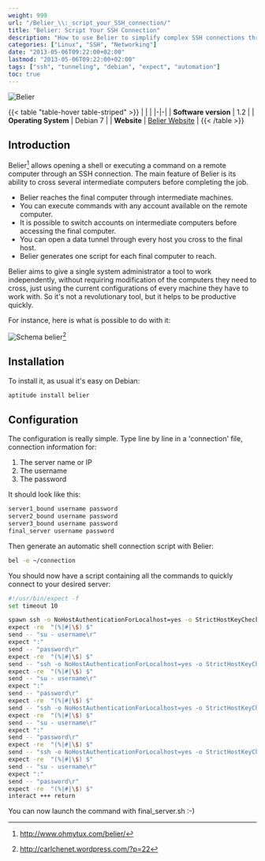 ```yaml
---
weight: 999
url: "/Belier_\\:_script_your_SSH_connection/"
title: "Belier: Script Your SSH Connection"
description: "How to use Belier to simplify complex SSH connections through multiple intermediate servers"
categories: ["Linux", "SSH", "Networking"]
date: "2013-05-06T09:22:00+02:00"
lastmod: "2013-05-06T09:22:00+02:00"
tags: ["ssh", "tunneling", "debian", "expect", "automation"]
toc: true
---
```


![Belier](/images/belier_logo.avif)

{{< table "table-hover table-striped" >}}
| | |
|-|-|
| **Software version** | 1.2 |
| **Operating System** | Debian 7 |
| **Website** | [Belier Website](https://www.ohmytux.com/belier/) |
{{< /table >}}

## Introduction

Belier[^1] allows opening a shell or executing a command on a remote computer through an SSH connection. The main feature of Belier is its ability to cross several intermediate computers before completing the job.

* Belier reaches the final computer through intermediate machines.
* You can execute commands with any account available on the remote computer.
* It is possible to switch accounts on intermediate computers before accessing the final computer.
* You can open a data tunnel through every host you cross to the final host.
* Belier generates one script for each final computer to reach.

Belier aims to give a single system administrator a tool to work independently, without requiring modification of the computers they need to cross, just using the current configurations of every machine they have to work with. So it's not a revolutionary tool, but it helps to be productive quickly.

For instance, here is what is possible to do with it:

![Schema belier](/images/schema_belier.avif)[^2]

## Installation

To install it, as usual it's easy on Debian:

```bash
aptitude install belier
```

## Configuration

The configuration is really simple. Type line by line in a 'connection' file, connection information for:

1. The server name or IP
2. The username
3. The password

It should look like this:

```bash
server1_bound username password
server2_bound username password
server3_bound username password
final_server username password
```

Then generate an automatic shell connection script with Belier:

```bash
bel -e ~/connection
```

You should now have a script containing all the commands to quickly connect to your desired server:

```bash
#!/usr/bin/expect -f
set timeout 10

spawn ssh -o NoHostAuthenticationForLocalhost=yes -o StrictHostKeyChecking=no  server1_bound
expect -re  "(%|#|\$) $"
send -- "su - username\r"
expect ":"
send -- "password\r"
expect -re  "(%|#|\$) $"
send -- "ssh -o NoHostAuthenticationForLocalhost=yes -o StrictHostKeyChecking=no  server2_bound\r"
expect -re  "(%|#|\$) $"
send -- "su - username\r"
expect ":"
send -- "password\r"
expect -re  "(%|#|\$) $"
send -- "ssh -o NoHostAuthenticationForLocalhost=yes -o StrictHostKeyChecking=no  server3_bound\r"
expect -re  "(%|#|\$) $"
send -- "su - username\r"
expect ":"
send -- "password\r"
expect -re  "(%|#|\$) $"
send -- "ssh -o NoHostAuthenticationForLocalhost=yes -o StrictHostKeyChecking=no  final_server\r"
expect -re  "(%|#|\$) $"
send -- "su - username\r"
expect ":"
send -- "password\r"
expect -re  "(%|#|\$) $"
interact +++ return
```

You can now launch the command with final_server.sh :-)

[^1]: http://www.ohmytux.com/belier/
[^2]: http://carlchenet.wordpress.com/?p=22
